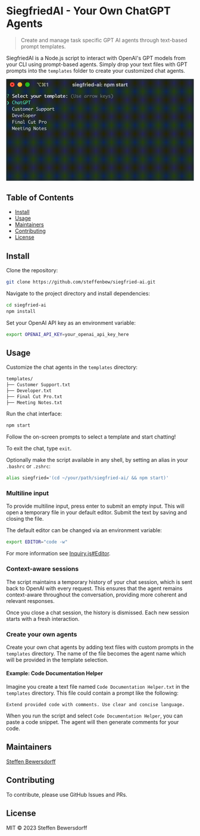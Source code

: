 # SiegfriedAI - Your Own ChatGPT Agents

> Create and manage task specific GPT AI agents through text-based prompt templates.

SiegfriedAI is a Node.js script to interact with OpenAI's GPT models from your CLI using prompt-based agents. Simply drop your text files with GPT prompts into the `templates` folder to create your customized chat agents.

![SiegfriedAI example](docs/example.gif) 

## Table of Contents

- [Install](#install)
- [Usage](#usage)
- [Maintainers](#maintainers)
- [Contributing](#contributing)
- [License](#license)

## Install

Clone the repository:

```bash
git clone https://github.com/steffenbew/siegfried-ai.git
```

Navigate to the project directory and install dependencies:

```bash
cd siegfried-ai
npm install
```

Set your OpenAI API key as an environment variable:

```bash
export OPENAI_API_KEY=your_openai_api_key_here
```

## Usage

Customize the chat agents in the `templates` directory:

```
templates/
├── Customer Support.txt
├── Developer.txt
├── Final Cut Pro.txt
├── Meeting Notes.txt
```

Run the chat interface:

```bash
npm start
```

Follow the on-screen prompts to select a template and start chatting!

To exit the chat, type `exit`.

Optionally make the script available in any shell, by setting an alias in your `.bashrc` or `.zshrc`:
```bash
alias siegfried='(cd ~/your/path/siegfried-ai/ && npm start)'
```

### Multiline input

To provide multiline input, press enter to submit an empty input. This will open a temporary file in your default editor. Submit the text by saving and closing the file.

The default editor can be changed via an environment variable:
```bash
export EDITOR="code -w"
```

For more information see [Inquiry.js#Editor](https://github.com/SBoudrias/Inquirer.js#user-content-editor).

### Context-aware sessions
The script maintains a temporary history of your chat session, which is sent back to OpenAI with every request. This ensures that the agent remains context-aware throughout the conversation, providing more coherent and relevant responses.

Once you close a chat session, the history is dismissed. Each new session starts with a fresh interaction.

### Create your own agents
Create your own chat agents by adding text files with custom prompts in the `templates` directory. The name of the file becomes the agent name which will be provided in the template selection.

#### Example: Code Documentation Helper
Imagine you create a text file named `Code Documentation Helper.txt` in the `templates` directory. This file could contain a prompt like the following:

```
Extend provided code with comments. Use clear and concise language.
```

When you run the script and select `Code Documentation Helper`, you can paste a code snippet. The agent will then generate comments for your code.

## Maintainers
[Steffen Bewersdorff](https://github.com/steffenbew)

## Contributing
To contribute, please use GitHub Issues and PRs.

## License
MIT © 2023 Steffen Bewersdorff